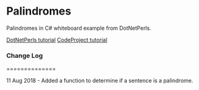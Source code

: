 # Palindromes
Palindromes in C# whiteboard example from DotNetPerls.

[DotNetPerls tutorial](https://www.dotnetperls.com/palindrome)
[CodeProject tutorial](https://www.codeproject.com/Questions/1087469/Write-a-function-in-Csharp-that-checks-if-a-given)

### Change Log
==============

11 Aug 2018 -  Added a function to determine if a sentence is a palindrome.
